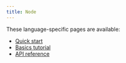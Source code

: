 ```yaml
---
title: Node
---
```


These language-specific pages are available:

- [Quick start](quickstart)
- [Basics tutorial](basics)
- [API reference](https://grpc.github.io/grpc/node)
